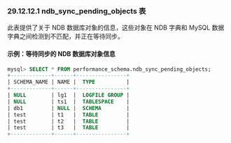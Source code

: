 ### 29.12.12.1 ndb_sync_pending_objects 表

此表提供了关于 NDB 数据库对象的信息，这些对象在 NDB 字典和 MySQL 数据字典之间检测到不匹配，并正在等待同步。

#### 示例：等待同步的 NDB 数据库对象信息

```sql
mysql> SELECT * FROM performance_schema.ndb_sync_pending_objects;
+-------------+------+----------------+
| SCHEMA_NAME | NAME |  TYPE          |
+-------------+------+----------------+
| NULL        | lg1  |  LOGFILE GROUP |
| NULL        | ts1  |  TABLESPACE    |
| db1         | NULL |  SCHEMA        |
| test        | t1   |  TABLE         |
| test        | t2   |  TABLE         |
| test        | t3   |  TABLE         |
+-------------+------+----------------+